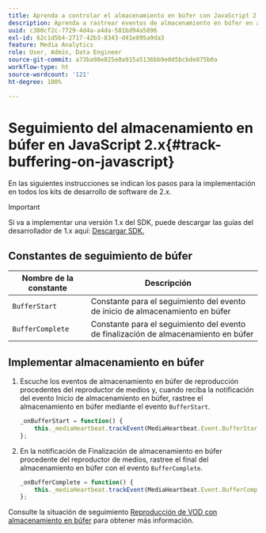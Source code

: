 ```yaml
---
title: Aprenda a controlar el almacenamiento en búfer con JavaScript 2.x
description: Aprenda a rastrear eventos de almacenamiento en búfer en aplicaciones de explorador (JS).
uuid: c380cf2c-7729-4d4a-a4da-581bd94a5896
exl-id: 62c1d5b4-2717-42b3-8343-d41e895a9da3
feature: Media Analytics
role: User, Admin, Data Engineer
source-git-commit: a73ba98e025e0a915a5136bb9e0d5bcbde875b0a
workflow-type: ht
source-wordcount: '121'
ht-degree: 100%

---
```


# Seguimiento del almacenamiento en búfer en JavaScript 2.x{#track-buffering-on-javascript}

En las siguientes instrucciones se indican los pasos para la implementación en todos los kits de desarrollo de software de 2.x.

>[!IMPORTANT]
>
>Si va a implementar una versión 1.x del SDK, puede descargar las guías del desarrollador de 1.x aquí: [Descargar SDK.](/help/getting-started/download-sdks.md)

## Constantes de seguimiento de búfer

| Nombre de la constante | Descripción     |
|---|---|
| `BufferStart` | Constante para el seguimiento del evento de inicio de almacenamiento en búfer |
| `BufferComplete` | Constante para el seguimiento del evento de finalización de almacenamiento en búfer |

## Implementar almacenamiento en búfer

1. Escuche los eventos de almacenamiento en búfer de reproducción procedentes del reproductor de medios y, cuando reciba la notificación del evento Inicio de almacenamiento en búfer, rastree el almacenamiento en búfer mediante el evento `BufferStart`.

   ```js
   _onBufferStart = function() {
       this._mediaHeartbeat.trackEvent(MediaHeartbeat.Event.BufferStart);
   };
   ```

1. En la notificación de Finalización de almacenamiento en búfer procedente del reproductor de medios, rastree el final del almacenamiento en búfer con el evento `BufferComplete`.

   ```js
   _onBufferComplete = function() {
       this._mediaHeartbeat.trackEvent(MediaHeartbeat.Event.BufferComplete);
   };
   ```

Consulte la situación de seguimiento [Reproducción de VOD con almacenamiento en búfer](/help/use-cases/tracking-scenarios/vod-buffering.md) para obtener más información.
